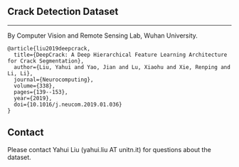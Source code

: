 
## Crack Detection Dataset

-----------------------------------------------------------
By Computer Vision and Remote Sensing Lab, Wuhan University.
```
@article{liu2019deepcrack,
  title={DeepCrack: A Deep Hierarchical Feature Learning Architecture for Crack Segmentation},
  author={Liu, Yahui and Yao, Jian and Lu, Xiaohu and Xie, Renping and Li, Li},
  journal={Neurocomputing},
  volume={338},
  pages={139--153},
  year={2019},
  doi={10.1016/j.neucom.2019.01.036}
}
```


## Contact


Please contact Yahui Liu (yahui.liu AT unitn.it) for questions about the dataset.
